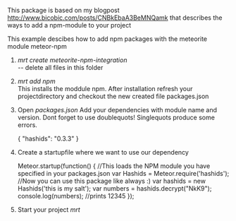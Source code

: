 This package is based on my blogpost http://www.bicobic.com/posts/CNBkEbaA3BeMNQamk
that describes the ways to add a npm-module to your project

This example descibes how to add npm packages with the meteorite module meteor-npm

1. *mrt create meteorite-npm-integration*  
 -- delete all files in this folder
 
2. *mrt add npm*  
 This installs the moddule npm. After installation refresh your projectdirectory and checkout the new created file packages.json
 
3. Open *packages.json*
 Add your dependencies with module name and version. Dont forget to use doublequots! Singlequots produce some errors.
 
      {
        "hashids": "0.3.3"
      } 

4. Create a startupfile where we want to use our dependency  

      Meteor.startup(function() {
        //This loads the NPM module you have specified in your packages.json
        var Hashids = Meteor.require('hashids');
        //Now you can use this package like always :)
        var hashids = new Hashids('this is my salt');
        var numbers = hashids.decrypt("NkK9");
        console.log(numbers);
        //prints 12345
      });
      
5. Start your project *mrt*

